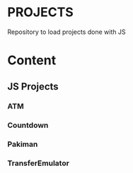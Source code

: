 # PROJECTS

Repository to load projects done with JS

<h1>Content</h1>
<h2>JS Projects</h2>

<h3>ATM</h3>
<h3>Countdown</h3>
<h3>Pakiman</h3>
<h3>TransferEmulator</h3>
